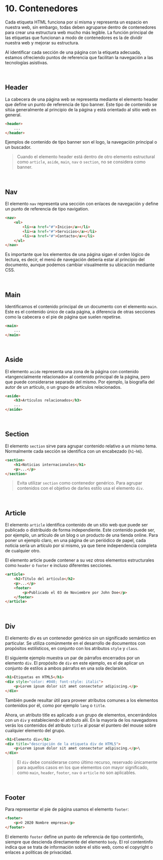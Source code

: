 
# 10. Contenedores

Cada etiqueta HTML funciona por sí misma y representa un espacio en nuestra web, sin embargo, todas deben agruparse dentro de contenedores para crear una estructura web mucho más legible. La función principal de las etiquetas que funcionan a modo de contenedores es la de dividir nuestra web y mejorar su estructura.

Al identificar cada sección de una página con la etiqueta adecuada, estamos ofreciendo puntos de referencia que facilitan la navegación a las tecnologías asistivas.

&nbsp;

## Header

La cabecera de una página web se representa mediante el elemento header que define un punto de referencia de tipo banner. Este tipo de contenido se sitúa generalmente al principio de la página y está orientado al sitio web en general.

```html
<header>
    ...
</header>
```

Ejemplos de contenido de tipo banner son el logo, la navegación principal o un buscador.

> Cuando el elemento header está dentro de otro elemento estructural como `article`, `aside`, `main`, `nav` o `section`, no se considera como banner.

&nbsp;

## Nav

El elemento `nav` representa una sección con enlaces de navegación y define un punto de referencia de tipo navigation.

```html
<nav>
    <ul>
        <li><a href="#">Inicio</a></li>
        <li><a href="#">Servicios</a></li>
        <li><a href="#">Contacto</a></li>
    </ul>
</nav>
```

Es importante que los elementos de una página sigan el orden lógico de lectura, es decir, el menú de navegación debería estar al principio del documento, aunque podemos cambiar visualmente su ubicación mediante CSS.

&nbsp;

## Main

Identificamos el contenido principal de un documento con el elemento `main`. Este es el contenido único de cada página, a diferencia de otras secciones como la cabecera o el pie de página que suelen repetirse.

```html
<main>
    ...
</main>
```

&nbsp;

## Aside

El elemento `aside` representa una zona de la página con contenido «tangencialmente relacionado» al contenido principal de la página, pero que puede considerarse separado del mismo. Por ejemplo, la biografía del autor de un artículo, o un grupo de artículos relacionados. 

```html
<aside>
    <h3>Artículos relacionados</h3>
    ...
</aside>
```

&nbsp;

## Section

El elemento `section` sirve para agrupar contenido relativo a un mismo tema. Normalmente cada sección se identifica con un encabezado (`h1`-`h6`).

```html
<section>
    <h1>Noticias internacionales</h1>
    <p>...</p>
</section>
```

>Evita utilizar `section` como contenedor genérico. Para agrupar contenidos con el objetivo de darles estilo usa el elemento `div`.

&nbsp;

## Article

El elemento `article` identifica contenido de un sitio web que puede ser publicado o distribuido de forma independiente. Este contenido puede ser, por ejemplo, un artículo de un blog o un producto de una tienda online. Para poner un ejemplo claro, en una página de un periódico de papel, cada noticia sería un artículo por sí mismo, ya que tiene independencia completa de cualquier otro.

El elemento article puede contener a su vez otros elementos estructurales como `header` o `footer` e incluso diferentes secciones.

```html
<article>
    <h2>Título del artículo</h2>
    <p>...</p>
    <footer>
        <p>Publicado el 03 de Noviembre por John Doe</p>
    </footer>
</article>
```
&nbsp;

## Div

El elemento div es un contenedor genérico sin un significado semántico en particular. Se utiliza comúnmente en el desarrollo de documentos con propósitos estilísticos, en conjunto con los atributos `style` y `class`.

El siguiente ejemplo muestra un par de párrafos encerrados por un elemento `div`. El propósito de `div` en este ejemplo, es el de aplicar un conjunto de estilos a ambos párrafos en una sola declaraión.

```html
<h1>Etiquetas en HTML5</h1>
<div style="color: #040; font-style: italic">
    <p>Lorem ipsum dolor sit amet consectetur adipiscing.</p>
</div>
```

También puede resultar útil para proveer atributos comunes a los elementos contenidos por él, como por ejemplo `lang` o `title`.

Ahora, un atributo title es aplicado a un grupo de elementos, encerrándolos con un `div` y estableciendo el atributo allí. En la mayoría de los navegadores verás los contenidos del atributo `title` al posar el puntero del mouse sobre cualquier elemento del grupo.

```html
<h1>Elemento div</h1>
<div title="descripción de la etiqueta div de HTML5">
    <p>Lorem ipsum dolor sit amet consectetur adipiscing.</p>\
</div>
```

> El `div` debe considerarse como último recurso, reservado únicamente para aquellos casos en los que elementos con mayor significado, como `main`, `header`, `footer`, `nav` o `article` no son aplicables.

&nbsp;

## Footer

Para representar el pie de página usamos el elemento `footer`:

```html
<footer>
    <p>© 2020 Nombre empresa</p>
</footer>
```

El elemento `footer` define un punto de referencia de tipo contentinfo, siempre que descienda directamente del elemento `body`. El rol contentinfo indica que se trata de información sobre el sitio web, como el copyright o enlaces a políticas de privacidad.

